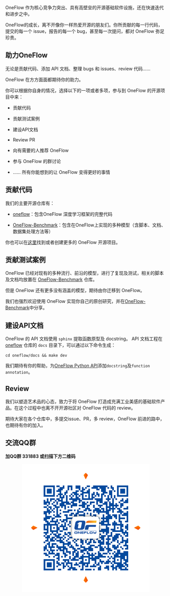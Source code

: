 

OneFlow 作为核心竞争力突出、具有高壁垒的开源基础软件设施，还在快速迭代和进步之中。

OneFlow的成长，离不开像你一样热爱开源的朋友们。你所贡献的每一行代码，提交的每一个 issue，报告的每一个 bug，甚至每一次提问，都对 OneFlow 弥足珍贵。

## 助力OneFlow

无论是贡献代码、添加 API 文档、整理 bugs 和 issues、review 代码……

OneFlow 在方方面面都期待你的助力。

你可以根据你自身的情况，选择以下的一项或者多项，参与到 OneFlow 的开源项目中来：

* 贡献代码

* 贡献测试案例

* 建设API文档

* Review PR

* 向有需要的人推荐 OneFlow

* 参与 OneFlow 的群讨论

* …… 所有你能想到的让 OneFlow 变得更好的事情


## 贡献代码
我们的主要开源仓库有：

* [oneflow](https://github.com/Oneflow-Inc/oneflow)：包含OneFlow 深度学习框架的完整代码

* [OneFlow-Benchmark](https://github.com/Oneflow-Inc/OneFlow-Benchmark)：包含在OneFlow上实现的多种模型（含脚本、文档、数据集处理方法等）

你也可以在[这里](https://github.com/Oneflow-Inc)找到或者创建更多的 OneFlow 开源项目。

## 贡献测试案例

OneFlow 已经对现有的多种流行、前沿的模型，进行了复现及测试，相关的脚本及文档均放置在 [OneFlow-Benchmark](https://github.com/Oneflow-Inc/OneFlow-Benchmark) 仓库。

但是 OneFlow 还有更多没有涵盖的模型，期待由你迁移到 OneFlow。

我们也强烈欢迎使用 OneFlow 实现你自己的原创研究，并在[OneFlow-Benchmark](https://github.com/Oneflow-Inc/OneFlow-Benchmark)中分享。

## 建设API文档
OneFlow 的 API 文档使用 `sphinx` 提取函数原型及 docstring。
API 文档工程在 [oneflow](https://github.com/Oneflow-Inc/oneflow) 仓库的 `docs` 目录下，可以通过以下命令生成：

```shell
cd oneflow/docs && make dev
```

我们期待有你的帮助，为[OneFlow Python API](https://github.com/Oneflow-Inc/oneflow/tree/develop/oneflow/python)添加`docstring`及`function annotation`。

## Review
我们以塑造艺术品的心态，致力于将 OneFlow 打造成充满工业美感的基础软件产品。在这个过程中也离不开开源社区对 OneFlow 代码的 review。

期待大家在各个仓库中，多提交issue、PR，多 review，OneFlow 前进的路中，也期待有你的加入。

## 交流QQ群

**加QQ群 331883 或扫描下方二维码**


<div align="center">
    <img src="imgs/qq_group.png" align='center'/>
</div>